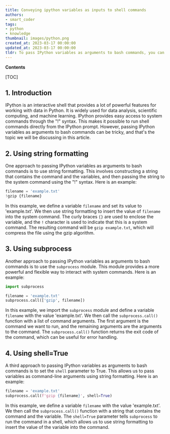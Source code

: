 ```yaml
---
title: Conveying ipython variables as inputs to shell commands
authors:
- smart_coder
tags:
- python
- knowledge
thumbnail: images/python.png
created_at: 2023-03-17 00:00:00
updated_at: 2023-03-17 00:00:00
tldr: To pass IPython variables as arguments to bash commands, you can use the ! operator followed by the command and variables enclosed in curly braces.
---
```


**Contents**

[TOC]

## 1. Introduction
IPython is an interactive shell that provides a lot of powerful features for working with data in Python. It is widely used for data analysis, scientific computing, and machine learning. IPython provides easy access to system commands through the "!" syntax. This makes it possible to run shell commands directly from the IPython prompt. However, passing IPython variables as arguments to bash commands can be tricky, and that's the topic we will be discussing in this article.

## 2. Using string formatting
One approach to passing IPython variables as arguments to bash commands is to use string formatting. This involves constructing a string that contains the command and the variables, and then passing the string to the system command using the "!" syntax. Here is an example:

```python
filename = 'example.txt'
!gzip {filename}
```

In this example, we define a variable `filename` and set its value to 'example.txt'. We then use string formatting to insert the value of `filename` into the system command. The curly braces `{}` are used to enclose the variable, and the `!` character is used to indicate that this is a system command. The resulting command will be `gzip example.txt`, which will compress the file using the gzip algorithm.

## 3. Using subprocess
Another approach to passing IPython variables as arguments to bash commands is to use the `subprocess` module. This module provides a more powerful and flexible way to interact with system commands. Here is an example:

```python
import subprocess

filename = 'example.txt'
subprocess.call(['gzip', filename])
```

In this example, we import the `subprocess` module and define a variable `filename` with the value 'example.txt'. We then call the `subprocess.call()` function with a list of command arguments. The first argument is the command we want to run, and the remaining arguments are the arguments to the command. The `subprocess.call()` function returns the exit code of the command, which can be useful for error handling.

## 4. Using shell=True
A third approach to passing IPython variables as arguments to bash commands is to set the `shell` parameter to True. This allows us to pass variables as command-line arguments using string formatting. Here is an example:

```python
filename = 'example.txt'
subprocess.call(f'gzip {filename}', shell=True)
```

In this example, we define a variable `filename` with the value 'example.txt'. We then call the `subprocess.call()` function with a string that contains the command and the variable. The `shell=True` parameter tells `subprocess` to run the command in a shell, which allows us to use string formatting to insert the value of the variable into the command.
